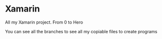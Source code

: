 # Xamarin
All my Xamarin project. From 0 to Hero

You can see all the branches to see all my copiable files to create programs
